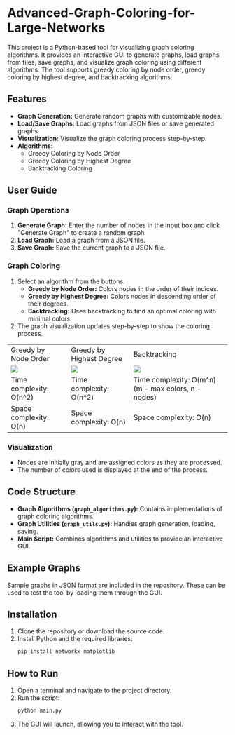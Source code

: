 # Advanced-Graph-Coloring-for-Large-Networks
This project is a Python-based tool for visualizing graph coloring algorithms. It provides an interactive GUI to generate graphs, load graphs from files, save graphs, and visualize graph coloring using different algorithms. The tool supports greedy coloring by node order, greedy coloring by highest degree, and backtracking algorithms.

## Features
- **Graph Generation:** Generate random graphs with customizable nodes.
- **Load/Save Graphs:** Load graphs from JSON files or save generated graphs.
- **Visualization:** Visualize the graph coloring process step-by-step.
- **Algorithms:**
  - Greedy Coloring by Node Order
  - Greedy Coloring by Highest Degree
  - Backtracking Coloring

## User Guide
### Graph Operations
1. **Generate Graph:** Enter the number of nodes in the input box and click "Generate Graph" to create a random graph.
2. **Load Graph:** Load a graph from a JSON file.
3. **Save Graph:** Save the current graph to a JSON file.

### Graph Coloring
1. Select an algorithm from the buttons:
   - **Greedy by Node Order:** Colors nodes in the order of their indices.
   - **Greedy by Highest Degree:** Colors nodes in descending order of their degrees.
   - **Backtracking:** Uses backtracking to find an optimal coloring with minimal colors.
2. The graph visualization updates step-by-step to show the coloring process.

<table>
  <tr>
     <td>Greedy by Node Order</td>
     <td>Greedy by Highest Degree</td>
     <td>Backtracking</td>
  </tr>
  <tr>
    <td><img src="https://github.com/user-attachments/assets/94c3ae7c-0bfc-402c-a3aa-38839b213aaf" ></td>
    <td><img src="https://github.com/user-attachments/assets/d09d84cb-3af5-4a38-88c9-fee6b5f18537" ></td>
    <td><img src="https://github.com/user-attachments/assets/12f4f10c-aa64-4ab3-8f52-5e686cd76a27" ></td>
  </tr>
<tr>
    <td>Time complexity: O(n^2)</td>
    <td>Time complexity: O(n^2)</td>
    <td>Time complexity: O(m^n) (m - max colors, n - nodes)</td>
  </tr>
  <tr>
    <td>Space complexity: O(n)</td>
    <td>Space complexity: O(n)</td>
    <td>Space complexity: O(n)</td>
  </tr>
</table>

### Visualization
- Nodes are initially gray and are assigned colors as they are processed.
- The number of colors used is displayed at the end of the process.

## Code Structure
- **Graph Algorithms (`graph_algorithms.py`):** Contains implementations of graph coloring algorithms.
- **Graph Utilities (`graph_utils.py`):** Handles graph generation, loading, saving.
- **Main Script:** Combines algorithms and utilities to provide an interactive GUI.

## Example Graphs
Sample graphs in JSON format are included in the repository. These can be used to test the tool by loading them through the GUI.


  ## Installation
1. Clone the repository or download the source code.
2. Install Python and the required libraries:
   ```bash
   pip install networkx matplotlib
   ```

## How to Run
1. Open a terminal and navigate to the project directory.
2. Run the script:
   ```bash
   python main.py
   ```
3. The GUI will launch, allowing you to interact with the tool.

